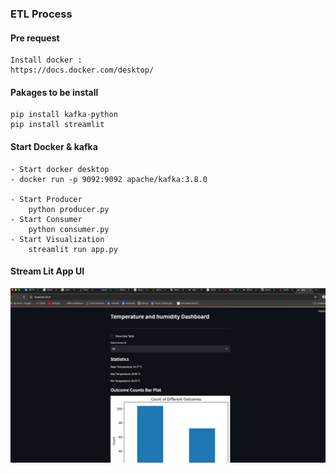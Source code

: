 ### ETL Process
#### Pre request
    Install docker :
    https://docs.docker.com/desktop/

#### Pakages to be install 
    pip install kafka-python
    pip install streamlit
#### Start Docker & kafka
    - Start docker desktop
    - docker run -p 9092:9092 apache/kafka:3.8.0

    - Start Producer
        python producer.py
    - Start Consumer
        python consumer.py
    - Start Visualization
        streamlit run app.py

#### Stream Lit App UI 

![Stream Lit App page](streamlit_app.png)